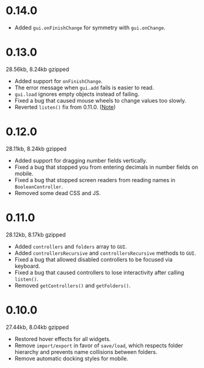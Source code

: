 # 0.14.0

- Added `gui.onFinishChange` for symmetry with `gui.onChange`.

# 0.13.0

28.56kb, 8.24kb gzipped

- Added support for `onFinishChange`.
- The error message when `gui.add` fails is easier to read.
- `gui.load` ignores empty objects instead of failing.
- Fixed a bug that caused mouse wheels to change values too slowly.
- Reverted `listen()` fix from 0.11.0. ([Note](https://github.com/georgealways/lil-gui/pull/11/files#r748852628))

# 0.12.0

28.11kb, 8.24kb gzipped

- Added support for dragging number fields vertically.
- Fixed a bug that stopped you from entering decimals in number fields on mobile.
- Fixed a bug that stopped screen readers from reading names in `BooleanController`.
- Removed some dead CSS and JS.

# 0.11.0

28.12kb, 8.17kb gzipped

- Added `controllers` and `folders` array to `GUI`.
- Added `controllersRecursive` and `controllersRecursive` methods to `GUI`.
- Fixed a bug that allowed disabled controllers to be focused via keyboard.
- Fixed a bug that caused controllers to lose interactivity after calling `listen()`.
- Removed `getControllers()` and `getFolders()`.

# 0.10.0

27.44kb, 8.04kb gzipped

- Restored hover effects for all widgets.
- Remove `import/export` in favor of `save/load`, which respects folder hierarchy
and prevents name collisions between folders.
- Remove automatic docking styles for mobile.